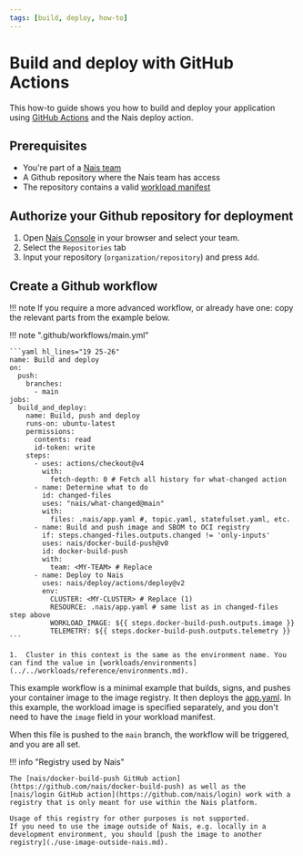 ```yaml
---
tags: [build, deploy, how-to]
---
```


# Build and deploy with GitHub Actions

This how-to guide shows you how to build and deploy your application using [GitHub Actions](https://help.github.com/en/actions/automating-your-workflow-with-github-actions) and the Nais deploy action.

## Prerequisites

- You're part of a [Nais team](../../operate/how-to/create-team.md)
- A Github repository where the Nais team has access
- The repository contains a valid [workload manifest](../../workloads/README.md)

## Authorize your Github repository for deployment

1. Open [Nais Console](https://console.<<tenant()>>.cloud.nais.io) in your browser and select your team.
2. Select the `Repositories` tab
3. Input your repository (`organization/repository`) and press `Add`.

## Create a Github workflow

!!! note
    If you require a more advanced workflow, or already have one: copy the relevant parts from the example below.

!!! note ".github/workflows/main.yml"

    ```yaml hl_lines="19 25-26"
    name: Build and deploy
    on:
      push:
        branches:
          - main
    jobs:
      build_and_deploy:
        name: Build, push and deploy
        runs-on: ubuntu-latest
        permissions:
          contents: read
          id-token: write
        steps:
          - uses: actions/checkout@v4
            with:
              fetch-depth: 0 # Fetch all history for what-changed action
          - name: Determine what to do
            id: changed-files
            uses: "nais/what-changed@main"
            with:
              files: .nais/app.yaml #, topic.yaml, statefulset.yaml, etc.
          - name: Build and push image and SBOM to OCI registry
            if: steps.changed-files.outputs.changed != 'only-inputs'
            uses: nais/docker-build-push@v0
            id: docker-build-push
            with:
              team: <MY-TEAM> # Replace
          - name: Deploy to Nais
            uses: nais/deploy/actions/deploy@v2
            env:
              CLUSTER: <MY-CLUSTER> # Replace (1)
              RESOURCE: .nais/app.yaml # same list as in changed-files step above
              WORKLOAD_IMAGE: ${{ steps.docker-build-push.outputs.image }}
              TELEMETRY: ${{ steps.docker-build-push.outputs.telemetry }}
    ```

    1.  Cluster in this context is the same as the environment name. You can find the value in [workloads/environments](../../workloads/reference/environments.md).

This example workflow is a minimal example that builds, signs, and pushes your container image to the image registry.
It then deploys the [app.yaml](../../workloads/application/reference/application-spec.md).
In this example, the workload image is specified separately, and you don't need to have the `image` field in your workload manifest.

When this file is pushed to the `main` branch, the workflow will be triggered, and you are all set.

!!! info "Registry used by Nais"

    The [nais/docker-build-push GitHub action](https://github.com/nais/docker-build-push) as well as the
    [nais/login GitHub action](https://github.com/nais/login) work with a registry that is only meant for use within the Nais platform.

    Usage of this registry for other purposes is not supported.
    If you need to use the image outside of Nais, e.g. locally in a development environment, you should [push the image to another registry](./use-image-outside-nais.md).
